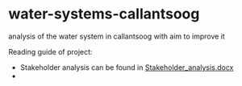 # water-systems-callantsoog
analysis of the water system in callantsoog with aim to improve it

Reading guide of project:

- Stakeholder analysis can be found in [Stakeholder_analysis.docx](https://github.com/Daafip/water-systems-callantsoog/blob/main/Stakeholder_analysis.docx)
- 

